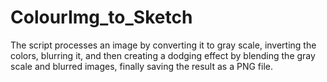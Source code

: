 # ColourImg_to_Sketch
The script processes an image by converting it to gray scale, inverting the colors, blurring it, and then creating a dodging effect by blending the gray scale and blurred images, finally saving the result as a PNG file.
